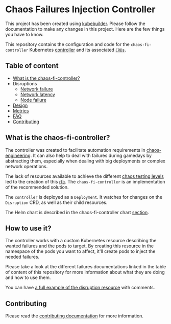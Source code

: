 # Chaos Failures Injection Controller

This project has been created using [kubebuilder][]. Please follow the documentation to make any changes in this project. Here are the few things you have to know.

This repository contains the configuration and code for the `chaos-fi-controller` Kubernetes [controller][what-is-a-controller] and its associated [`CRDs`][crd].

[kubebuilder]: https://github.com/kubernetes-sigs/kubebuilder
[what-is-a-controller]: https://book.kubebuilder.io/basics/what_is_a_controller.html
[crd]: https://kubernetes.io/docs/concepts/extend-kubernetes/api-extension/custom-resources/

## Table of content

* [What is the chaos-fi-controller?](#what-is-the-chaos-fi-controller)
* Disruptions
  * [Network failure](docs/network_failure.md)
  * [Network latency](docs/network_latency.md)
  * [Node failure](docs/node_failure.md)
* [Design](docs/design.md)
* [Metrics](docs/metrics.md)
* [FAQ](docs/faq.md)
* [Contributing](#contributing)

## What is the chaos-fi-controller?

The controller was created to facilitate automation requirements in [chaos-engineering][]. It can also help to deal with failures during gamedays by abstracting them, especially when dealing with big deployments or complex network operations.

The lack of resources available to achieve the different [chaos testing levels][levels] led to the creation of this [rfc][]. The `chaos-fi-controller` is an implementation of the recommended solution.

The `controller` is deployed as a `Deployment`. It watches for changes on the `Disruption` CRD, as well as their child resources.

The Helm chart is described in the chaos-fi-controller chart [section](#chaos-fi-controller-chart).

[chaos-engineering]: https://github.com/DataDog/chaos-engineering
[levels]: https://github.com/DataDog/chaos-engineering#chaos-testing-levels
[rfc]: https://github.com/DataDog/architecture/blob/3e8dd537946fb373599fe09259f146e756ec12fe/rfcs/chaos-engineering-dependencies-failures-injection/rfc.md#recommended-solution

## How to use it?

The controller works with a custom Kubernetes resource describing the wanted failures and the pods to target. By creating this resource in the namespace of the pods you want to affect, it'll create pods to inject the needed failures.

Please take a look at the different failures documentations linked in the table of content of this repository for more information about what they are doing and how to use them.

You can have [a full example of the disruption resource](config/samples/chaos_v1beta1_disruption.yaml) with comments.

## Contributing

Please read the [contributing documentation](CONTRIBUTING.md) for more information.
